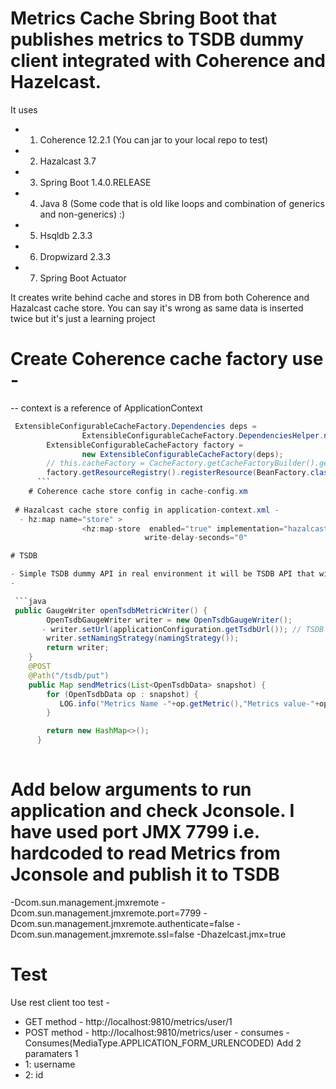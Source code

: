 #    Metrics Cache Sbring Boot that publishes metrics to TSDB dummy client integrated with Coherence and Hazelcast.

It uses 
- 1.  Coherence 12.2.1 (You can jar to your local repo to test)
- 2.  Hazalcast 3.7
- 3.  Spring Boot 1.4.0.RELEASE
- 4.  Java 8 (Some code that is old like loops and combination of generics and non-generics) :)
- 5.  Hsqldb 2.3.3
- 6.  Dropwizard 2.3.3
- 7.  Spring Boot Actuator 


It creates write behind cache and stores in DB from both Coherence and Hazalcast cache store. You can say it's wrong as same data is inserted twice but it's just a learning project

# Create Coherence cache factory use - 

-- context is a reference of ApplicationContext


```java
 ExtensibleConfigurableCacheFactory.Dependencies deps =
                ExtensibleConfigurableCacheFactory.DependenciesHelper.newInstance("cache-config.xml");
        ExtensibleConfigurableCacheFactory factory =
                new ExtensibleConfigurableCacheFactory(deps);
        // this.cacheFactory = CacheFactory.getCacheFactoryBuilder().getConfigurableCacheFactory("cache-config.xml", classLoader);
        factory.getResourceRegistry().registerResource(BeanFactory.class, SpringNamespaceHandler.DEFAULT_FACTORY_NAME, context);
      ```  
    # Coherence cache store config in cache-config.xm 
        
 # Hazalcast cache store config in application-context.xml - 
  - hz:map name="store" >
                <hz:map-store  enabled="true" implementation="hazalcastUserCacheStore"
                              write-delay-seconds="0" 

# TSDB

- Simple TSDB dummy API in real environment it will be TSDB API that will be executed But here I have used below code to configure it-
- 

 ```java
 public GaugeWriter openTsdbMetricWriter() {
        OpenTsdbGaugeWriter writer = new OpenTsdbGaugeWriter();
       - writer.setUrl(applicationConfiguration.getTsdbUrl()); // TSDB REST path
        writer.setNamingStrategy(namingStrategy());
        return writer;
    }
    @POST
    @Path("/tsdb/put")
    public Map sendMetrics(List<OpenTsdbData> snapshot) {
        for (OpenTsdbData op : snapshot) {
           LOG.info("Metrics Name -"+op.getMetric(),"Metrics value-"+op.getValue());
        }

        return new HashMap<>();
      }
      
   ```
 


# Add below arguments to run application and check Jconsole. I have used port JMX 7799 i.e. hardcoded to read Metrics from Jconsole and publish it to TSDB
-Dcom.sun.management.jmxremote -Dcom.sun.management.jmxremote.port=7799 -Dcom.sun.management.jmxremote.authenticate=false -Dcom.sun.management.jmxremote.ssl=false  -Dhazelcast.jmx=true

# Test
Use rest client too test  -

- GET method - http://localhost:9810/metrics/user/1
- POST method - http://localhost:9810/metrics/user - consumes - Consumes(MediaType.APPLICATION_FORM_URLENCODED) Add 2 paramaters 1 
- 1: username 
- 2: id
